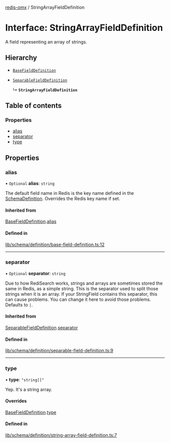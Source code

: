 [redis-omx](../README.md) / StringArrayFieldDefinition

# Interface: StringArrayFieldDefinition

A field representing an array of strings.

## Hierarchy

- [`BaseFieldDefinition`](BaseFieldDefinition.md)

- [`SeparableFieldDefinition`](SeparableFieldDefinition.md)

  ↳ **`StringArrayFieldDefinition`**

## Table of contents

### Properties

- [alias](StringArrayFieldDefinition.md#alias)
- [separator](StringArrayFieldDefinition.md#separator)
- [type](StringArrayFieldDefinition.md#type)

## Properties

### alias

• `Optional` **alias**: `string`

The default field name in Redis is the key name defined in the
[SchemaDefinition](../README.md#schemadefinition). Overrides the Redis key name if set.

#### Inherited from

[BaseFieldDefinition](BaseFieldDefinition.md).[alias](BaseFieldDefinition.md#alias)

#### Defined in

[lib/schema/definition/base-field-definition.ts:12](https://github.com/redis/redis-omx-node/blob/20561ae/lib/schema/definition/base-field-definition.ts#L12)

___

### separator

• `Optional` **separator**: `string`

Due to how RediSearch works, strings and arrays are sometimes stored the same in Redis, as a
simple string. This is the separator used to split those strings when it is an array. If your
StringField contains this separator, this can cause problems. You can change it here to avoid
those problems. Defaults to `|`.

#### Inherited from

[SeparableFieldDefinition](SeparableFieldDefinition.md).[separator](SeparableFieldDefinition.md#separator)

#### Defined in

[lib/schema/definition/separable-field-definition.ts:9](https://github.com/redis/redis-omx-node/blob/20561ae/lib/schema/definition/separable-field-definition.ts#L9)

___

### type

• **type**: ``"string[]"``

Yep. It's a string array.

#### Overrides

[BaseFieldDefinition](BaseFieldDefinition.md).[type](BaseFieldDefinition.md#type)

#### Defined in

[lib/schema/definition/string-array-field-definition.ts:7](https://github.com/redis/redis-omx-node/blob/20561ae/lib/schema/definition/string-array-field-definition.ts#L7)
